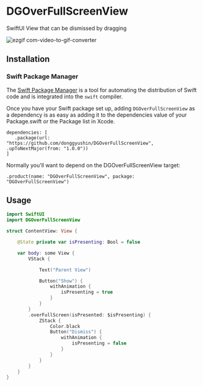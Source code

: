 # DGOverFullScreenView

SwiftUI View that can be dismissed by dragging

![ezgif com-video-to-gif-converter](https://github.com/user-attachments/assets/bda23351-baa5-4c77-8b5e-37f8c1e134c3)

## Installation

### Swift Package Manager

The [Swift Package Manager](https://www.swift.org/documentation/package-manager/) is a tool for automating the distribution of Swift code and is integrated into the `swift` compiler.

Once you have your Swift package set up, adding `DGOverFullScreenView` as a dependency is as easy as adding it to the dependencies value of your Package.swift or the Package list in Xcode.

```
dependencies: [
   .package(url: "https://github.com/donggyushin/DGOverFullScreenView", .upToNextMajor(from: "1.0.0"))
]
```

Normally you'll want to depend on the DGOverFullScreenView target:

```
.product(name: "DGOverFullScreenView", package: "DGOverFullScreenView")
```

## Usage

```swift
import SwiftUI
import DGOverFullScreenView

struct ContentView: View {

    @State private var isPresenting: Bool = false

    var body: some View {
        VStack {

            Text("Parent View")

            Button("Show") {
                withAnimation {
                    isPresenting = true
                }
            }
        }
        .overFullScreen(isPresented: $isPresenting) {
            ZStack {
                Color.black
                Button("Dismiss") {
                    withAnimation {
                        isPresenting = false
                    }
                }
            }
        }
    }
}
```
